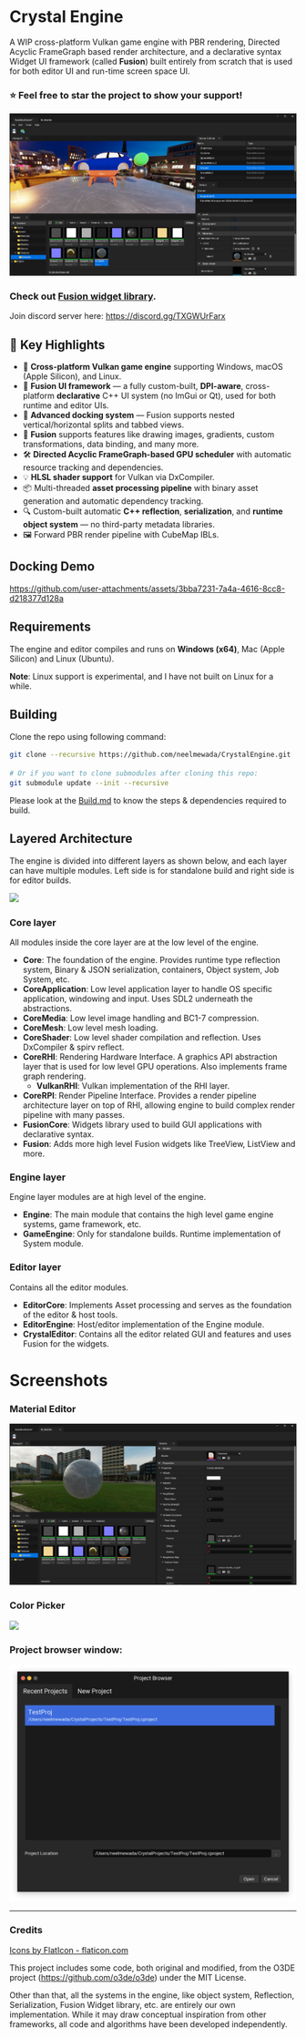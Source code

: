 # Crystal Engine

A WIP cross-platform Vulkan game engine with PBR rendering, Directed Acyclic FrameGraph based render architecture, and a declarative syntax Widget UI framework (called **Fusion**) built entirely from scratch that is used for both editor UI and run-time screen space UI.

### ⭐ Feel free to star the project to show your support!

![](./Screenshots/EditorScreenshot.png)


### Check out [Fusion widget library](./Docs/FusionWidgets.md).

Join discord server here:
https://discord.gg/TXGWUrFarx

## 🚀 Key Highlights

- 🔧 **Cross-platform Vulkan game engine** supporting Windows, macOS (Apple Silicon), and Linux.
- 🎨 **Fusion UI framework** — a fully custom-built, **DPI-aware**, cross-platform **declarative** C++ UI system (no ImGui or Qt), used for both runtime and editor UIs.
- 🧩 **Advanced docking system** — Fusion supports nested vertical/horizontal splits and tabbed views.
- 🎨 **Fusion** supports features like drawing images, gradients, custom transformations, data binding, and many more.
- 🛠️ **Directed Acyclic FrameGraph-based GPU scheduler** with automatic resource tracking and dependencies.
- 💡 **HLSL shader support** for Vulkan via DxCompiler.
- 📦 Multi-threaded **asset processing pipeline** with binary asset generation and automatic dependency tracking.
- 🔍 Custom-built automatic **C++ reflection**, **serialization**, and **runtime object system** — no third-party metadata libraries.
- 🖼️ Forward PBR render pipeline with CubeMap IBLs.

## Docking Demo

https://github.com/user-attachments/assets/3bba7231-7a4a-4616-8cc8-d218377d128a

## Requirements

The engine and editor compiles and runs on **Windows (x64)**, Mac (Apple Silicon) and Linux (Ubuntu).

**Note**: Linux support is experimental, and I have not built on Linux for a while.

## Building

Clone the repo using following command:

```sh
git clone --recursive https://github.com/neelmewada/CrystalEngine.git

# Or if you want to clone submodules after cloning this repo:
git submodule update --init --recursive
```

Please look at the [Build.md](./Docs/Build.md) to know the steps & dependencies required to build.

## Layered Architecture

The engine is divided into different layers as shown below, and each layer can have multiple modules. Left side is for standalone build and right side is for editor builds.

![](./Screenshots/LayerArchitecture.jpg)

### Core layer
All modules inside the core layer are at the low level of the engine.

* **Core**: The foundation of the engine. Provides runtime type reflection system, Binary & JSON serialization, containers, Object system, Job System, etc.
* **CoreApplication**: Low level application layer to handle OS specific application, windowing and input. Uses SDL2 underneath the abstractions.
* **CoreMedia**: Low level image handling and BC1-7 compression.
* **CoreMesh**: Low level mesh loading.
* **CoreShader**: Low level shader compilation and reflection. Uses DxCompiler & spirv reflect.
* **CoreRHI**: Rendering Hardware Interface. A graphics API abstraction layer that is used for low level GPU operations. Also implements frame graph rendering.
    * **VulkanRHI**: Vulkan implementation of the RHI layer.
* **CoreRPI**: Render Pipeline Interface. Provides a render pipeline architecture layer on top of RHI, allowing engine to build complex render pipeline with many passes.
* **FusionCore**: Widgets library used to build GUI applications with declarative syntax.
* **Fusion**: Adds more high level Fusion widgets like TreeView, ListView and more.

### Engine layer

Engine layer modules are at high level of the engine.

* **Engine**: The main module that contains the high level game engine systems, game framework, etc.
* **GameEngine**: Only for standalone builds. Runtime implementation of System module.

### Editor layer

Contains all the editor modules.

* **EditorCore**: Implements Asset processing and serves as the foundation of the editor & host tools.
* **EditorEngine**: Host/editor implementation of the Engine module.
* **CrystalEditor**: Contains all the editor related GUI and features and uses Fusion for the widgets.

# Screenshots

### Material Editor

![](./Screenshots/MaterialEditor.png)

### Color Picker

![](./Screenshots/ColorPicker_Fusion.png)

### Project browser window:

![](./Screenshots/ProjectBrowser.png)

--- 
### Credits

<a href="https://www.flaticon.com/">Icons by FlatIcon - flaticon.com</a>

This project includes some code, both original and modified, from the O3DE project (https://github.com/o3de/o3de) under the MIT License.

Other than that, all the systems in the engine, like object system, Reflection, Serialization, Fusion Widget library, etc. are entirely our own implementation. While it may draw conceptual inspiration from other frameworks, all code and algorithms have been developed independently.

